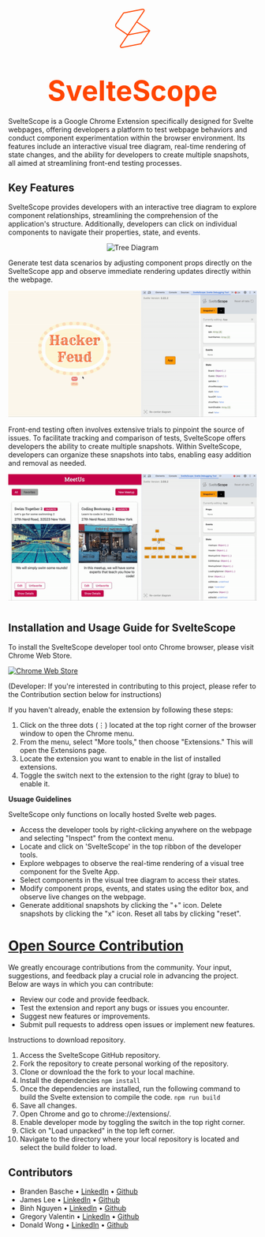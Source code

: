 
<p align="center">
  <svg class="logo-svg" xmlns="http://www.w3.org/2000/svg" width="100" height="100" viewBox="0 0 48 48" color='orangered'>
    <path fill="none" stroke="currentColor" stroke-linecap="round" stroke-linejoin="round" d="m28.072 17.405l7.05-10.424c.584-.864-.168-2.002-1.192-1.805L15.308 8.773L7.993 19.589a2.352 2.352 0 0 0 .63 3.266l10.817 7.314l21.397-4.132l-8.633 12.765l-18.622 3.596c-1.024.198-1.776-.941-1.192-1.805l7.05-10.424l8.632-12.764l12.765 8.632" />
  </svg>
</p>
<h1 align="center"><a href="https://www.sveltescope.com" style="font-size: 56px; text-decoration: none;color: orangered;">SvelteScope</a></h1>


SvelteScope is a Google Chrome Extension specifically designed for Svelte webpages, offering developers a platform to test webpage behaviors and conduct component experimentation within the browser environment. Its features include an interactive visual tree diagram, real-time rendering of state changes, and the ability for developers to create multiple snapshots, all aimed at streamlining front-end testing processes.

## Key Features

SvelteScope provides developers with an interactive tree diagram to explore component relationships, streamlining the comprehension of the application's structure. Additionally, developers can click on individual components to navigate their properties, state, and events.

<p align="center">
  <img src="./assets/treediagram.gif" alt="Tree Diagram">
</p>


Generate test data scenarios by adjusting component props directly on the SvelteScope app and observe immediate rendering updates directly within the webpage.

<p align="center">
  <img src="./assets/propchanges.gif" alt="Editor Box">
</p>


Front-end testing often involves extensive trials to pinpoint the source of issues. To facilitate tracking and comparison of tests, SvelteScope offers developers the ability to create multiple snapshots. Within SvelteScope, developers can organize these snapshots into tabs, enabling easy addition and removal as needed.

<p align="center">
  <img src="./assets/tabs.gif" alt="Snapshot">
</p>

<div style="margin-bottom: 40px;"></div>

## Installation and Usage Guide for SvelteScope

To install the SvelteScope developer tool onto Chrome browser, please visit Chrome Web Store. 

<a href="https://chromewebstore.google.com/">
	<picture>
		<source media="(prefers-color-scheme: dark)" srcset="https://storage.googleapis.com/web-dev-uploads/image/WlD8wC6g8khYWPJUsQceQkhXSlv1/UV4C4ybeBTsZt43U4xis.png">
		<img alt="Chrome Web Store" src="https://storage.googleapis.com/web-dev-uploads/image/WlD8wC6g8khYWPJUsQceQkhXSlv1/tbyBjqi7Zu733AAKA5n4.png">
	</picture>
</a>

(Developer: If you're interested in contributing to this project, please refer to the Contribution section below for instructions)


If you haven't already, enable the extension by following these steps:
1. Click on the three dots (⋮) located at the top right corner of the browser window to open the Chrome menu.		
2. From the menu, select "More tools," then choose "Extensions." This will open the Extensions page.
3. Locate the extension you want to enable in the list of installed extensions.
4. Toggle the switch next to the extension to the right (gray to blue) to enable it.


**Usuage Guidelines**

SvelteScope only functions on locally hosted Svelte web pages.
* Access the developer tools by right-clicking anywhere on the webpage and selecting "Inspect" from the context menu.
* Locate and click on 'SvelteScope' in the top ribbon of the developer tools.
* Explore webpages to observe the real-time rendering of a visual tree component for the Svelte App.
* Select components in the visual tree diagram to access their states.
* Modify component props, events, and states using the editor box, and observe live changes on the webpage.
* Generate additional snapshots by clicking the "+" icon. Delete snapshots by clicking the "x" icon. Reset all tabs by clicking "reset".


<div style="margin-bottom: 40px;"></div>

<h1 ><a  href="https://github.com/oslabs-beta/Sveltune" >Open Source Contribution</a></h1>

We greatly encourage contributions from the community. Your input, suggestions, and feedback play a crucial role in advancing the project. Below are ways in which you can contribute:

- Review our code and provide feedback.
- Test the extension and report any bugs or issues you encounter.
- Suggest new features or improvements.
- Submit pull requests to address open issues or implement new features.

Instructions to download repository.

1. Access the SvelteScope GitHub repository. 
2. Fork the repository to create personal working of the repository.
3. Clone or download the the fork to your local machine.
4. Install the dependencies
``` npm install ```
5. Once the dependencies are installed, run the following command to build the Svelte extension to compile the code.
``` npm run build ```
6. Save all changes.
7. Open Chrome and go to chrome://extensions/.
7. Enable developer mode by toggling the switch in the top right corner.
8. Click on "Load unpacked" in the top left corner.
9. Navigate to the directory where your local repository is located and select the build folder to load.

## Contributors
- Branden Basche • [LinkedIn](https://www.linkedin.com/in/brandenbasche/) • [Github](https://github.com/brandenrbasche)
- James Lee • [LinkedIn](https://www.linkedin.com/in/james-lee-a7b2842b6/) • [Github](https://github.com/alphajames258)
- Binh Nguyen • [LinkedIn](https://www.linkedin.com/in/binh-nguyen-a07731101/) • [Github](https://github.com/binhnguyen96/)
- Gregory Valentin • [LinkedIn](https://www.linkedin.com/in/gregory-valentin-a389b3221/) • [Github](https://github.com/punkygreg)
- Donald Wong  • [LinkedIn](https://www.linkedin.com/in/donald-wong-93702931) • [Github](https://github.com/dwong92)
